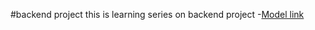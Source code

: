 #backend project 
this is learning series on backend project
-[Model link](https://app.eraser.io/workspace/YtPqZ1VogxGy1jzIDkzj)